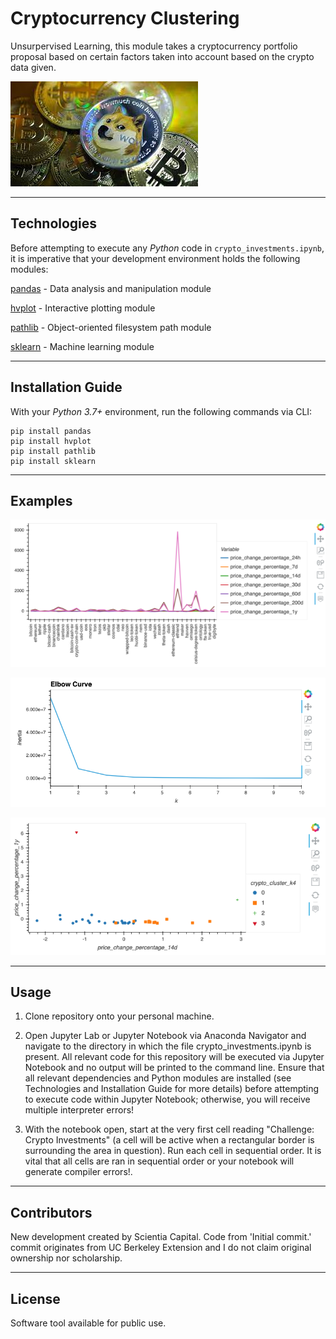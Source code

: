 # Cryptocurrency Clustering

Unsurpervised Learning, this module takes a cryptocurrency portfolio proposal based on certain factors taken into account based on the crypto data given.

![Cryptocurrency_Clustering](https://github.com/ScientiaCapital/Cryptocurrency-Clustering/blob/main/Resources/Crypto_pic.jpeg)

---

## Technologies


Before attempting to execute any _Python_ code in `crypto_investments.ipynb`, it is imperative that your development environment holds the following modules:

[pandas](https://pandas.pydata.org/pandas-docs/stable/) - Data analysis and manipulation module

[hvplot](https://pypi.org/project/hvplot/) - Interactive plotting module

[pathlib](https://docs.python.org/3/library/pathlib.html) - Object-oriented filesystem path module

[sklearn](https://sklearn.org/) - Machine learning module

---

## Installation Guide

With your _Python 3.7+_ environment, run the following commands via CLI:

```
pip install pandas
pip install hvplot
pip install pathlib
pip install sklearn
```

---

## Examples

![Example](https://github.com/ScientiaCapital/Cryptocurrency-Clustering/blob/main/Resources/Screen%20Shot%202021-05-21%20at%201.47.05%20PM.png)

![Example](https://github.com/ScientiaCapital/Cryptocurrency-Clustering/blob/main/Resources/Screen%20Shot%202021-05-22%20at%209.18.24%20AM.png)

![Example](https://github.com/ScientiaCapital/Cryptocurrency-Clustering/blob/main/Resources/Screen%20Shot%202021-05-21%20at%201.47.39%20PM.png)


---

## Usage

1.  Clone repository onto your personal machine.

2.  Open Jupyter Lab or Jupyter Notebook via Anaconda Navigator and navigate to the directory in which the file crypto_investments.ipynb is present. All relevant code for this repository will be executed via Jupyter Notebook and no output will be printed to the command line. Ensure that all relevant dependencies and Python modules are installed (see Technologies and Installation Guide for more details) before attempting to execute code within Jupyter Notebook; otherwise, you will receive multiple interpreter errors!

3.  With the notebook open, start at the very first cell reading "Challenge: Crypto Investments" (a cell will be active when a rectangular border is surrounding the area in question). Run each cell in sequential order. It is vital that all cells are ran in sequential order or your notebook will generate compiler errors!.
---

## Contributors

New development created by Scientia Capital. Code from 'Initial commit.' commit originates from UC Berkeley Extension and I do not claim original ownership nor scholarship.

---

## License

Software tool available for public use. 
